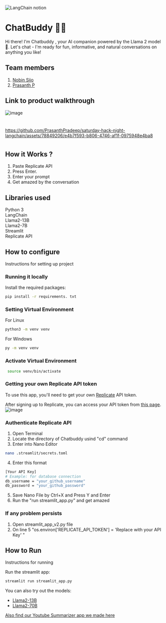 

![LangChain notion](https://github.com/TH-Activities/saturday-hack-night-template/assets/117498997/af58a18d-932c-4ee7-870b-20820cfa3f3f)




# ChatBuddy 🤖💬

Hi there! I'm Chatbuddy , your AI companion powered by the Llama 2 model🦙. Let's chat - I'm ready for fun, informative, and natural conversations on anything you like! 

## Team members
1. [Nobin Sijo](https://www.linkedin.com/in/nobin-sijo-a22711291)
2. [Prasanth P](https://www.linkedin.com/in/prasanth1010000)

## Link to product walkthrough

![image](https://github.com/PrasanthPradeep/saturday-hack-night-langchain/assets/78849206/7b3f3b29-2392-4ea2-b5bd-e6ab12e87255)

#
#


https://github.com/PrasanthPradeep/saturday-hack-night-langchain/assets/78849206/e4b7f593-b806-4746-af1f-0975948e4ba8

#
#

## How it Works ?
1. Paste Replicate API
2. Press Enter.
3. Enter your prompt
4. Get amazed by the conversation
   
## Libraries used
Python 3<br>
LangChain<br>
Llama2-13B<br>
Llama2-7B<br>
Streamlit<br>
Replicate API<br>

## How to configure
Instructions for setting up project

### Running it locally

Install the required packages:

```bash
pip install -r requirements. txt
```
### Setting Virtual Environment
For Linux
```bash
python3 -m venv venv
```
For Windows
```bash
py -m venv venv
```
### Activate Virtual Environment
```bash
 source venv/bin/activate
```

### Getting your own Replicate API token

To use this app, you'll need to get your own [Replicate](https://replicate.com/) API token.

After signing up to Replicate, you can access your API token from [this page](https://replicate.com/account/api-tokens).
![image](https://github.com/PrasanthPradeep/saturday-hack-night-langchain/assets/78849206/7b3f3b29-2392-4ea2-b5bd-e6ab12e87255)
### Authenticate Replicate API
1. Open Terminal
2. Locate the directory of Chatbuddy usind "cd" command
3. Enter into Nano Editor
   

  
   

```bash
nano .streamlit/secrets.toml
```
4. Enter this format
   
```bash
[Your API Key]
# Example: for database connection
db_username = "your_github_username"
db_password = "your_github_password"
```
5. Save Nano File by Ctrl+X and Press Y and Enter
6. Run the "run streamlit_app.py" and get amazed

### If any problem persists
1. Open streamlit_app_v2.py file
2. On line 5 "os.environ['REPLICATE_API_TOKEN'] = 'Replace with your API Key' "


## How to Run
Instructions for running

Run the streamlit app:

```bash
streamlit run streamlit_app.py
```
You can also try out the models:
- [Llama2-13B](https://replicate.com/a16z-infra/llama13b-v2-chat)
- [Llama2-70B](https://replicate.com/replicate/llama70b-v2-chat)

[Also find our Youtube Summarizer app we made here](https://github.com/PrasanthPradeep/saturday-hack-night-langchain/tree/master)



